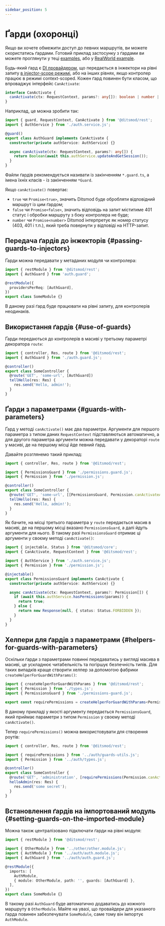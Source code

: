 ```yaml
---
sidebar_position: 5
---
```


# Ґарди (охоронці)

Якщо ви хочете обмежити доступ до певних маршрутів, ви можете скористатись ґардами. Готовий приклад застосунку з ґардами ви можете проглянути у теці [examples][1], або у [RealWorld example][2].

Будь-який ґард є [DI провайдером][3], що передається в інжектори на рівні запиту [в injector-scope режимі][4], або на інших рівнях, якщо контролер працює в режимі context-scoped. Кожен ґард повинен бути класом, що впроваджує інтерфейс `CanActivate`:

```ts
interface CanActivate {
  canActivate(ctx: RequestContext, params?: any[]): boolean | number | Promise<boolean | number>;
}
```

Наприклад, це можна зробити так:

```ts {8-10}
import { guard, RequestContext, CanActivate } from '@ditsmod/rest';
import { AuthService } from './auth.service.js';

@guard()
export class AuthGuard implements CanActivate {
  constructor(private authService: AuthService) {}

  async canActivate(ctx: RequestContext, params?: any[]) {
    return Boolean(await this.authService.updateAndGetSession());
  }
}
```

Файли ґардів рекомендується називати із закінченням `*.guard.ts`, а імена їхніх класів - із закінченням `*Guard`.

Якщо `canActivate()` повертає:

- `true` чи `Promise<true>`, значить Ditsmod буде обробляти відповідний маршрут із цим ґардом;
- `false` чи `Promise<false>`, значить відповідь на запит міститиме 401 статус і обробки маршруту з боку контролера не буде;
- `number` чи `Promise<number>` Ditsmod інтерпретує як номер статусу (403, 401 і т.п.), який треба повернути у відповіді на HTTP-запит.

## Передача ґардів до інжекторів {#passing-guards-to-injectors}

Ґарди можна передавати у метаданих модуля чи контролера:

```ts {5}
import { restModule } from '@ditsmod/rest';
import { AuthGuard } from 'auth.guard';

@restModule({
  providersPerReq: [AuthGuard],
})
export class SomeModule {}
```

В даному разі ґард буде працювати на рівні запиту, для контролерів неодинаків.

## Використання ґардів {#use-of-guards}

Ґарди передаються до контролерів в масиві у третьому параметрі декоратора `route`:

```ts {7}
import { controller, Res, route } from '@ditsmod/rest';
import { AuthGuard } from './auth.guard.js';

@controller()
export class SomeController {
  @route('GET', 'some-url', [AuthGuard])
  tellHello(res: Res) {
    res.send('Hello, admin!');
  }
}
```

## Ґарди з параметрами {#guards-with-parameters}

Ґард у методі `canActivate()` має два параметри. Аргументи для першого параметра з типом даних `RequestContext` підставляються автоматично, а для другого параметра аргументи можна передавати у декораторі `route` у масиві, де на першому місці йде певний ґард.

Давайте розглянемо такий приклад:

```ts {8}
import { controller, Res, route } from '@ditsmod/rest';

import { PermissionsGuard } from './permissions.guard.js';
import { Permission } from './permission.js';

@controller()
export class SomeController {
  @route('GET', 'some-url', [[PermissionsGuard, Permission.canActivateAdministration]])
  tellHello(res: Res) {
    res.send('Hello, admin!');
  }
}
```

Як бачите, на місці третього параметра у `route` передається масив в масиві, де на першому місці вказано `PermissionsGuard`, а далі йдуть аргументи для нього. В такому разі `PermissionsGuard` отримає ці аргументи у своєму методі `canActivate()`:

```ts {11}
import { injectable, Status } from '@ditsmod/core';
import { CanActivate, RequestContext } from '@ditsmod/rest';

import { AuthService } from './auth.service.js';
import { Permission } from './permission.js';

@injectable()
export class PermissionsGuard implements CanActivate {
  constructor(private authService: AuthService) {}

  async canActivate(ctx: RequestContext, params?: Permission[]) {
    if (await this.authService.hasPermissions(params)) {
      return true;
    } else {
      return new Response(null, { status: Status.FORBIDDEN });
    }
  }
}
```

## Хелпери для ґардів з параметрами {#helpers-for-guards-with-parameters}

Оскільки ґарди з параметрами повинні передаватись у вигляді масива в масиві, це ускладнює читабельність та погіршує безпечність типів. Для таких випадків краще створити хелпер за допомогою фабрики `createHelperForGuardWithParams()`:

```ts {5}
import { createHelperForGuardWithParams } from '@ditsmod/rest';
import { Permission } from './types.js';
import { PermissionsGuard } from './permissions-guard.js';

export const requirePermissions = createHelperForGuardWithParams<Permission>(PermissionsGuard);
```

В даному прикладі у якості аргументу передається `PermissionsGuard`, який приймає параметри з типом `Permission` у своєму методі `canActivate()`. 

Тепер `requirePermissions()` можна використовувати для створення роутів:

```ts {8}
import { controller, Res, route } from '@ditsmod/rest';

import { requirePermissions } from '../auth/guards-utils.js';
import { Permission } from '../auth/types.js';

@controller()
export class SomeController {
  @route('GET', 'administration', [requirePermissions(Permission.canActivateAdministration)])
  helloAdmin(res: Res) {
    res.send('some secret');
  }
}
```

## Встановлення ґардів на імпортований модуль {#setting-guards-on-the-imported-module}

Можна також централізовано підключати ґарди на рівні модуля:

```ts {10}
import { restModule } from '@ditsmod/rest';

import { OtherModule } from '../other/other.module.js';
import { AuthModule } from '../auth/auth.module.js';
import { AuthGuard } from '../auth/auth.guard.js';

@restModule({
  imports: [
    AuthModule, 
    { module: OtherModule, path: '', guards: [AuthGuard] },
  ],
})
export class SomeModule {}
```

В такому разі `AuthGuard` буде автоматично додаватись до кожного маршруту в `OtherModule`. Майте на увазі, що провайдери для указаного ґарда повинен забезпечувати `SomeModule`, саме тому він імпортує `AuthModule`.

[1]: https://github.com/ditsmod/ditsmod/tree/main/examples/03-route-guards
[2]: https://github.com/ditsmod/realworld/blob/main/packages/server/src/app/modules/service/auth/bearer.guard.ts
[3]: /components-of-ditsmod-app/dependency-injection#injector-and-providers
[4]: /components-of-ditsmod-app/controllers-and-services/#what-is-a-controller
